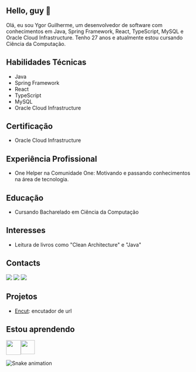 ## Hello, guy :vulcan_salute:
Olá, eu sou Ygor Guilherme, um desenvolvedor de software com conhecimentos em Java, Spring Framework, React, TypeScript, MySQL e Oracle Cloud Infrastructure. Tenho 27 anos e atualmente estou cursando Ciência da Computação.

## Habilidades Técnicas
- Java
- Spring Framework
- React
- TypeScript
- MySQL
- Oracle Cloud Infrastructure

## Certificação
- Oracle Cloud Infrastructure

## Experiência Profissional
- One Helper na Comunidade One: Motivando e passando conhecimentos na área de tecnologia.

## Educação
- Cursando Bacharelado em Ciência da Computação
## Interesses
- Leitura de livros como "Clean Architecture" e "Java"

## Contacts

<div>
  <a href="https://www.linkedin.com/in/ygorfsguilherme" target="_blank"> <img src="https://img.shields.io/badge/-LinkedIn-%230077B5?style=for-the-badge&logo=linkedin&logoColor=white" target="_blank"></a> <a href="https://discord.com/users/Ygor%20Guilherme#3911" target="_blank"><img src="https://img.shields.io/badge/-Discord-%230077B5?style=for-the-badge&logo=discord&logoColor=white" target="_blank"></a>
  <a href = "mailto:ygorfsguilherme@gmail.com"><img src="https://img.shields.io/badge/Gmail-D14836?style=for-the-badge&logo=gmail&logoColor=white" target="_blank"></a>
</div>

## Projetos
- [Encut](https://github.com/ygorfsguilherme/encut): encutador de url
          
## Estou aprendendo
<div style='display: flex'>
  <img src="https://cdn.jsdelivr.net/gh/devicons/devicon/icons/angularjs/angularjs-original.svg" width="40" height="40" margin="15"/>
  <img src="https://cdn.jsdelivr.net/gh/devicons/devicon/icons/kotlin/kotlin-original.svg" width="38" height="38" margin="15"/>
</div>



![Snake animation](https://github.com/ygorfsguilherme/ygorfsguilherme/blob/output/github-contribution-grid-snake.svg)
